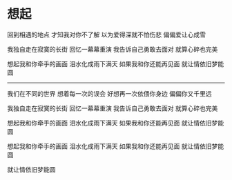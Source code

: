 # 想起

回到相遇的地点
才知我对你不了解
以为爱得深就不怕伤悲
偏偏爱让心成雪

我独自走在寂寞的长街
回忆一幕幕重演
我告诉自己勇敢去面对
就算心碎也完美

想起我和你牵手的画面
泪水化成雨下满天
如果我和你还能再见面
就让情依旧梦能圆

---------------------

我们在不同的世界
想着每一次的误会
好想再一次依偎你身边
偏偏你又千里远

我独自走在寂寞的长街
回忆一幕幕重演
我告诉自己勇敢去面对
就算心碎也完美

想起我和你牵手的画面
泪水化成雨下满天
如果我和你还能再见面
就让情依旧梦能圆

想起我和你牵手的画面
泪水化成雨下满天
如果我和你还能再见面
就让情依旧梦能圆

就让情依旧梦能圆
